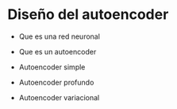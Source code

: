 # Diseño del autoencoder
- Que es una red neuronal
- Que es un autoencoder

- Autoencoder simple
- Autoencoder profundo
- Autoencoder variacional
